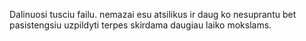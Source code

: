 Dalinuosi tusciu failu. nemazai esu atsilikus ir daug ko nesuprantu bet pasistengsiu uzpildyti terpes skirdama daugiau laiko mokslams.
